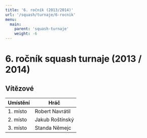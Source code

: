 ```yaml
---
title: '6. ročník (2013/2014)'
url: '/squash/turnaje/6-rocnik'
menu:
  main:
    parent: 'squash-turnaje'
    weight: -6
---
```


# 6. ročník squash turnaje (2013 / 2014)

## Vítězové

Umístění | Hráč
---------|-----------
1. místo | Robert Navrátil
2. místo | Jakub Roštínský
3. místo | Standa Němejc

